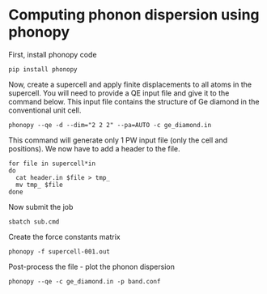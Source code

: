 # Computing phonon dispersion using phonopy

First, install phonopy code
```
pip install phonopy
```

Now, create a supercell and apply finite displacements to all atoms in the supercell.
You will need to provide a QE input file and give it to the command below. This 
input file contains the structure of Ge diamond in the conventional unit cell.
```
phonopy --qe -d --dim="2 2 2" --pa=AUTO -c ge_diamond.in
```

This command will generate only 1 PW input file (only the cell and positions). We now have 
to add a header to the file.
```
for file in supercell*in
do
  cat header.in $file > tmp_
  mv tmp_ $file
done
```

Now submit the job
```
sbatch sub.cmd
```

Create the force constants matrix
```
phonopy -f supercell-001.out
```

Post-process the file - plot the phonon dispersion
```
phonopy --qe -c ge_diamond.in -p band.conf
```


